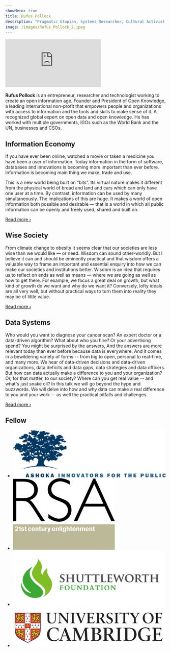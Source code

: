 ```yaml
---
showHero: true
title: Rufus Pollock
description: "Pragmatic Utopian, Systems Researcher, Cultural Activist and Social Entrepreneur working for a Radically Wiser World"
image: /images/Rufus_Pollock_2.jpeg
---
```


<section id="next-section">
  <div className="video">
    <div className="video-wrapper">
      <iframe src="https://www.youtube.com/embed/15L7i0201ms?autoplay=0&showinfo=0&controls=1" frameborder="0" allowfullscreen></iframe>
    </div>
    <div className="video-text">
      <p><strong>Rufus Pollock</strong> is an entrepreneur, researcher and technologist working to create an open information age. Founder and President of Open Knowledge, a leading international non-profit that empowers people and organizations with access to information and the tools and skills to make sense of it. A recognized global expert on open data and open knowledge. He has worked with multiple governments, IGOs such as the World Bank and the UN, businesses and CSOs.</p>
    </div>
  </div>
</section>

<section>

  <div className="side-image">
    <div className="images-wrapper"></div>
    <div className="side-image-content">
      <h2>Information Economy</h2>
      <p>If you have ever been online, watched a movie or taken a medicine you have been a user of information. Today information in the form of software, databases and innovations is becoming more important than ever before. Information is becoming main thing we make, trade and use.</p>
      <p>This is a new world being built on “bits”. Its virtual nature makes it different from the physical world of bread and land and cars which can only have one user at a time. By contrast, information can be used by many simultaneously. The implications of this are huge. It makes a world of open information both possible and desirable — that is a world in which all public information can be openly and freely used, shared and built on.</p>
      <a className="button" href="/information-economy/">Read more <span>&rsaquo;</span></a>
    </div>
  </div>

  <div className="side-image">
    <div className="side-image-content">
      <h2>Wise Society</h2>
      <p>From climate change to obesity it seems clear that our societies are less wise
        than we would like — or need. Wisdom can sound other-worldly. But I believe it
        can and should be eminently practical and that wisdom offers a valuable way to frame an
        important and essential enquiry into how we can make our societies and institutions
        better. Wisdom is an idea that requires us to reflect on ends as well as means
        — where we are going as well as how to get there. For example, we focus a great deal
        on growth, but what kind of growth do we want and why do we want it? Conversely,
        lofty ideals are all very well, but without practical ways to turn them into reality
        they may be of little value.</p>
      <a className="button" href="/wise-society/">Read more <span>&rsaquo;</span></a>
    </div>
    <div className="images-wrapper"></div>
  </div>

  <div className="side-image">
    <div className="images-wrapper last"></div>
    <div className="side-image-content">
      <h2>Data Systems</h2>
      <p>Who would you want to diagnose your cancer scan? An expert doctor or a data-driven
        algorithm? What about who you hire? Or your advertising spend? You might be surprised
        by the answers, And the answers are more relevant today than ever before because data
        is everywhere. And it comes in a bewildering variety of forms -- from big to open,
        personal to real-time, and many more. We hear of data-driven decisions and data-driven
        organizations, data deficits and data gaps, data strategies and data officers. But how
        can data actually make a difference to you and your organization? Or, for that matter,
        to our society? Where can you get real value -- and what's just snake oil? In this talk
        we will go beyond the hype and buzzwords. We will delve into how and why data can make
        a real difference to you and your work -- as well the practical pitfalls and challenges.</p>
      <a className="button" href="/data-systems/">Read more <span>&rsaquo;</span></a>
    </div>
  </div>
</section>

<section className="fellow">
  <h2>Fellow</h2>
  <ul className="logo-section">
    <li><img className="wide-logo" src="/images/ashoka_image_india.jpg" alt="" /></li>
    <li><img className="square-logo" src="/images/RSA-logo.png" alt="" /></li>
    <li><img className="wide-logo" src="/images/shuttleworth.jpg" alt="" /></li>
    <li><img className="wide-logo" src="/images/cambridge logo.jpg" alt="" /></li>
  </ul>
</section>
